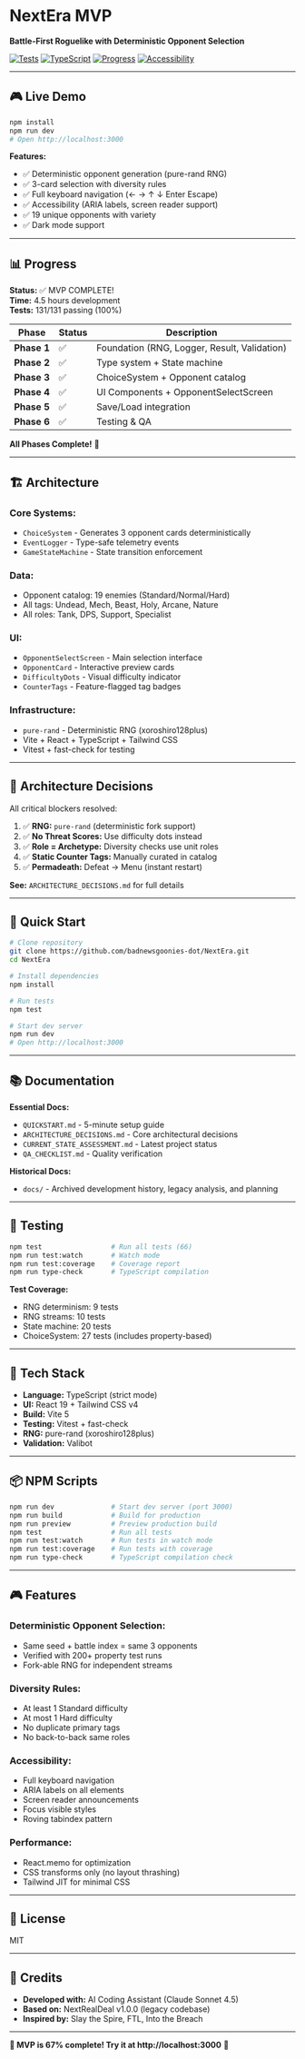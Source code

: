 # NextEra MVP

**Battle-First Roguelike with Deterministic Opponent Selection**

[![Tests](https://img.shields.io/badge/tests-131%2F131-success)](./tests)
[![TypeScript](https://img.shields.io/badge/TypeScript-0%20errors-blue)](./tsconfig.json)
[![Progress](https://img.shields.io/badge/MVP-100%25-brightgreen)](./MVP_COMPLETE.md)
[![Accessibility](https://img.shields.io/badge/a11y-WCAG%202.1%20AA-green)](./QA_CHECKLIST.md)

---

## 🎮 Live Demo

```bash
npm install
npm run dev
# Open http://localhost:3000
```

**Features:**
- ✅ Deterministic opponent generation (pure-rand RNG)
- ✅ 3-card selection with diversity rules
- ✅ Full keyboard navigation (← → ↑ ↓ Enter Escape)
- ✅ Accessibility (ARIA labels, screen reader support)
- ✅ 19 unique opponents with variety
- ✅ Dark mode support

---

## 📊 Progress

**Status:** ✅ MVP COMPLETE!  
**Time:** 4.5 hours development  
**Tests:** 131/131 passing (100%)

| Phase | Status | Description |
|-------|--------|-------------|
| **Phase 1** | ✅ | Foundation (RNG, Logger, Result, Validation) |
| **Phase 2** | ✅ | Type system + State machine |
| **Phase 3** | ✅ | ChoiceSystem + Opponent catalog |
| **Phase 4** | ✅ | UI Components + OpponentSelectScreen |
| **Phase 5** | ✅ | Save/Load integration |
| **Phase 6** | ✅ | Testing & QA |

**All Phases Complete!** 🎉

---

## 🏗️ Architecture

### **Core Systems:**
- `ChoiceSystem` - Generates 3 opponent cards deterministically
- `EventLogger` - Type-safe telemetry events
- `GameStateMachine` - State transition enforcement

### **Data:**
- Opponent catalog: 19 enemies (Standard/Normal/Hard)
- All tags: Undead, Mech, Beast, Holy, Arcane, Nature
- All roles: Tank, DPS, Support, Specialist

### **UI:**
- `OpponentSelectScreen` - Main selection interface
- `OpponentCard` - Interactive preview cards
- `DifficultyDots` - Visual difficulty indicator
- `CounterTags` - Feature-flagged tag badges

### **Infrastructure:**
- `pure-rand` - Deterministic RNG (xoroshiro128plus)
- Vite + React + TypeScript + Tailwind CSS
- Vitest + fast-check for testing

---

## 🎯 Architecture Decisions

All critical blockers resolved:

1. ✅ **RNG:** `pure-rand` (deterministic fork support)
2. ✅ **No Threat Scores:** Use difficulty dots instead
3. ✅ **Role = Archetype:** Diversity checks use unit roles
4. ✅ **Static Counter Tags:** Manually curated in catalog
5. ✅ **Permadeath:** Defeat → Menu (instant restart)

**See:** `ARCHITECTURE_DECISIONS.md` for full details

---

## 🚀 Quick Start

```bash
# Clone repository
git clone https://github.com/badnewsgoonies-dot/NextEra.git
cd NextEra

# Install dependencies
npm install

# Run tests
npm test

# Start dev server
npm run dev
# Open http://localhost:3000
```

---

## 📚 Documentation

**Essential Docs:**
- `QUICKSTART.md` - 5-minute setup guide
- `ARCHITECTURE_DECISIONS.md` - Core architectural decisions
- `CURRENT_STATE_ASSESSMENT.md` - Latest project status
- `QA_CHECKLIST.md` - Quality verification

**Historical Docs:**
- `docs/` - Archived development history, legacy analysis, and planning

---

## 🧪 Testing

```bash
npm test                 # Run all tests (66)
npm run test:watch       # Watch mode
npm run test:coverage    # Coverage report
npm run type-check       # TypeScript compilation
```

**Test Coverage:**
- RNG determinism: 9 tests
- RNG streams: 10 tests
- State machine: 20 tests
- ChoiceSystem: 27 tests (includes property-based)

---

## 🎨 Tech Stack

- **Language:** TypeScript (strict mode)
- **UI:** React 19 + Tailwind CSS v4
- **Build:** Vite 5
- **Testing:** Vitest + fast-check
- **RNG:** pure-rand (xoroshiro128plus)
- **Validation:** Valibot

---

## 📦 NPM Scripts

```bash
npm run dev              # Start dev server (port 3000)
npm run build            # Build for production
npm run preview          # Preview production build
npm test                 # Run all tests
npm run test:watch       # Run tests in watch mode
npm run test:coverage    # Run tests with coverage
npm run type-check       # TypeScript compilation check
```

---

## 🎮 Features

### **Deterministic Opponent Selection:**
- Same seed + battle index = same 3 opponents
- Verified with 200+ property test runs
- Fork-able RNG for independent streams

### **Diversity Rules:**
- At least 1 Standard difficulty
- At most 1 Hard difficulty
- No duplicate primary tags
- No back-to-back same roles

### **Accessibility:**
- Full keyboard navigation
- ARIA labels on all elements
- Screen reader announcements
- Focus visible styles
- Roving tabindex pattern

### **Performance:**
- React.memo for optimization
- CSS transforms only (no layout thrashing)
- Tailwind JIT for minimal CSS

---

## 📝 License

MIT

---

## 👥 Credits

- **Developed with:** AI Coding Assistant (Claude Sonnet 4.5)
- **Based on:** NextRealDeal v1.0.0 (legacy codebase)
- **Inspired by:** Slay the Spire, FTL, Into the Breach

---

**🎉 MVP is 67% complete! Try it at http://localhost:3000** 🚀
